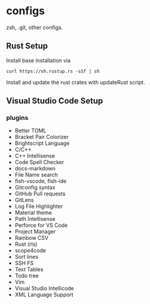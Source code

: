 # configs

zsh, .git, other configs.

## Rust Setup

Install base installation via

``` 
curl https://sh.rustup.rs -sSf | sh
```

Install and update the rust crates with updateRust script.

## Visual Studio Code Setup

### plugins

* Better TOML 
* Bracket Pair Colorizer
* Brightscript Language
* C/C++
* C++ Intellisense
* Code Spell Checker
* docs-markdown
* File Name search
* fish-vscode, fish-ide
* Gitconfig syntax
* GitHub Pull requests 
* GitLens
* Log File Highlighter
* Material theme
* Path Intellisense
* Perforce for VS Code 
* Project Manager
* Rainbow CSV
* Rust (rls)
* scope4code
* Sort lines
* SSH FS 
* Text Tables 
* Todo tree
* Vim
* Visual Studio Intellicode
* XML Language Support 
